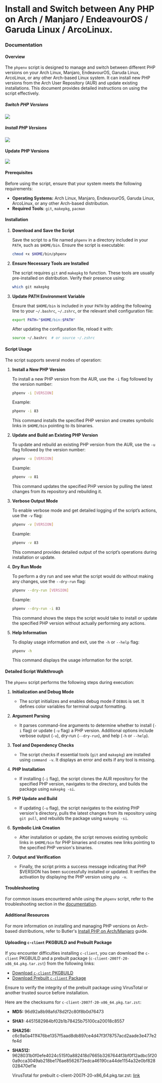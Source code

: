 # Install and Switch between Any PHP on Arch / Manjaro / EndeavourOS / Garuda Linux / ArcoLinux.

### Documentation

#### Overview

The `phpenv` script is designed to manage and switch between different PHP versions on your Arch Linux, Manjaro, EndeavourOS, Garuda Linux, ArcoLinux, or any other Arch-based Linux system. It can install new PHP versions from the Arch User Repository (AUR) and update existing installations. This document provides detailed instructions on using the script effectively.

##### Switch PHP Versions

![](assets/20240715_020724_Switch.png)

##### Install PHP Versions

![](assets/20240715_161411_install_v2.png)

#### Update PHP Versions

![](assets/20240715_161446_update_v1.png)

#### Prerequisites

Before using the script, ensure that your system meets the following requirements:

-   **Operating Systems:** Arch Linux, Manjaro, EndeavourOS, Garuda Linux, ArcoLinux, or any other Arch-based distribution.
-   **Required Tools**: `git`, `makepkg`, `pacman`

#### Installation

1. **Download and Save the Script**

    Save the script to a file named `phpenv` in a directory included in your `PATH`, such as `$HOME/bin`. Ensure the script is executable:

    ```bash
    chmod +x $HOME/bin/phpenv
    ```

2. **Ensure Necessary Tools are Installed**

    The script requires `git` and `makepkg` to function. These tools are usually pre-installed on distribution. Verify their presence using:

    ```bash
    which git makepkg
    ```

3. **Update PATH Environment Variable**

    Ensure that `$HOME/bin` is included in your `PATH` by adding the following line to your `~/.bashrc`, `~/.zshrc`, or the relevant shell configuration file:

    ```bash
    export PATH="$HOME/bin:$PATH"
    ```

    After updating the configuration file, reload it with:

    ```bash
    source ~/.bashrc  # or source ~/.zshrc
    ```

#### Script Usage

The script supports several modes of operation:

1. **Install a New PHP Version**

    To install a new PHP version from the AUR, use the `-i` flag followed by the version number:

    ```bash
    phpenv -i [VERSION]
    ```

    Example:

    ```bash
    phpenv -i 83
    ```

    This command installs the specified PHP version and creates symbolic links in `$HOME/bin` pointing to its binaries.

2. **Update and Build an Existing PHP Version**

    To update and rebuild an existing PHP version from the AUR, use the `-u` flag followed by the version number:

    ```bash
    phpenv -u [VERSION]
    ```

    Example:

    ```bash
    phpenv -u 81
    ```

    This command updates the specified PHP version by pulling the latest changes from its repository and rebuilding it.

3. **Verbose Output Mode**

    To enable verbose mode and get detailed logging of the script’s actions, use the `-v` flag:

    ```bash
    phpenv -v [VERSION]
    ```

    Example:

    ```bash
    phpenv -v 83
    ```

    This command provides detailed output of the script’s operations during installation or update.

4. **Dry Run Mode**

    To perform a dry run and see what the script would do without making any changes, use the `--dry-run` flag:

    ```bash
    phpenv --dry-run [VERSION]
    ```

    Example:

    ```bash
    phpenv --dry-run -i 83
    ```

    This command shows the steps the script would take to install or update the specified PHP version without actually performing any actions.

5. **Help Information**

    To display usage information and exit, use the `-h` or `--help` flag:

    ```bash
    phpenv -h
    ```

    This command displays the usage information for the script.

#### Detailed Script Walkthrough

The `phpenv` script performs the following steps during execution:

1. **Initialization and Debug Mode**

    - The script initializes and enables debug mode if `DEBUG` is set. It defines color variables for terminal output formatting.

2. **Argument Parsing**

    - It parses command-line arguments to determine whether to install (`-i` flag) or update (`-u` flag) a PHP version. Additional options include verbose output (`-v`), dry-run (`--dry-run`), and help (`-h` or `--help`).

3. **Tool and Dependency Checks**

    - The script checks if essential tools (`git` and `makepkg`) are installed using `command -v`. It displays an error and exits if any tool is missing.

4. **PHP Installation**

    - If installing (`-i` flag), the script clones the AUR repository for the specified PHP version, navigates to the directory, and builds the package using `makepkg -si`.

5. **PHP Update and Build**

    - If updating (`-u` flag), the script navigates to the existing PHP version's directory, pulls the latest changes from its repository using `git pull`, and rebuilds the package using `makepkg -si`.

6. **Symbolic Link Creation**

    - After installation or update, the script removes existing symbolic links in `$HOME/bin` for PHP binaries and creates new links pointing to the specified PHP version's binaries.

7. **Output and Verification**

    - Finally, the script prints a success message indicating that PHP $VERSION has been successfully installed or updated. It verifies the activation by displaying the PHP version using `php -v`.

#### Troubleshooting

For common issues encountered while using the `phpenv` script, refer to the troubleshooting section in the [documentation](#troubleshooting).

#### Additional Resources

For more information on installing and managing PHP versions on Arch-based distributions, refer to Butler's [Install PHP on Arch/Manjaro](https://gist.github.com/michaelbutler/4a89bb23e2d30f1b0585b98d2b67cf55) guide.

#### Uploading `c-client` PKGBUILD and Prebuilt Package

If you encounter difficulties installing `c-client`, you can download the `c-client` PKGBUILD and a prebuilt package (`c-client-2007f-20-x86_64.pkg.tar.zst`) from the following links:

-   [Download `c-client` PKGBUILD](https://github.com/Its-Satyajit/phpenv/blob/main/c-client/PKGBUILD)
-   [Download Prebuilt `c-client` Package](https://github.com/Its-Satyajit/phpenv/blob/main/c-client/c-client-2007f-20-x86_64.pkg.tar.zst)

Ensure to verify the integrity of the prebuilt package using VirusTotal or another trusted source before installation.

Here are the checksums for `c-client-2007f-20-x86_64.pkg.tar.zst`:

-   **MD5:** 96d92a8b98afd78d2f2c80f8b0d76473
-   **SHA1:** 4451582984bf02b1b78425b75100ca20018c8557
-   **SHA256:** c6c9a0a411f476be1357f5aad8db897ce4d47f3f78757acd2aade3e477e2fe4d
-   **SHA512:** 9628031b0f0efe4024c515f0a882418d7665b3267644f3bf0f12adbc5f200a9cca3049ab218be176ae8562673edca46190ca44de1154a32e0bf828028470ef1e

    VirusTotal for prebuilt c-client-2007f-20-x86_64.pkg.tar.zst: [link](https://www.virustotal.com/gui/file/c6c9a0a411f476be1357f5aad8db897ce4d47f3f78757acd2aade3e477e2fe4d?nocache=1)
